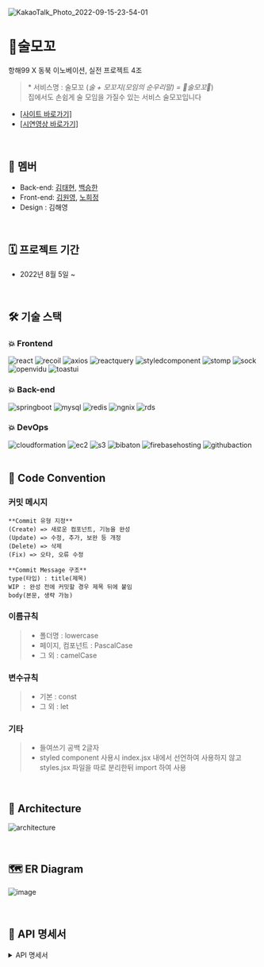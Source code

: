 ![KakaoTalk_Photo_2022-09-15-23-54-01](https://user-images.githubusercontent.com/56210700/190436678-45237690-b3b5-4fa4-bd1a-f9b569cfc102.jpeg)
# 🍻술모꼬
항해99 X 동북 이노베이션, 실전 프로젝트 4조
> \* 서비스명 : 술모꼬 (*술 + 모꼬지(모임의 순우리말) = 🍻술모꼬🍻*)  
> 집에서도 손쉽게 술 모임을 가질수 있는 서비스 술모꼬입니다
    
- [\[사이트 바로가기\]](https://www.sulmoggo.live/)
- [\[시연영상 바로가기\]](https://youtu.be/cz1HbJZnBY0)

<br />

## 👥 멤버
- Back-end: [김태현](https://github.com/Tmoney2014), [백승한](https://github.com/BaikSeunghan)
- Front-end: [김원영](https://github.com/102wy), [노희정](https://github.com/imhjnoh)
- Design : 김해영

<br />

## 🗓 프로젝트 기간
- 2022년 8월 5일 ~


<br />

## :hammer_and_wrench: 기술 스택
### :boom: Frontend
![react](https://user-images.githubusercontent.com/89123240/190444941-bd10470f-b36c-4349-936b-75d8746dc77b.png)
![recoil](https://user-images.githubusercontent.com/89123240/190444924-415e2f68-8684-445a-a7dc-e9673b8376a2.png)
![axios](https://user-images.githubusercontent.com/89123240/190444904-ede257b5-8353-40f1-9fb5-3ab991b2c0c6.png)
![reactquery](https://user-images.githubusercontent.com/89123240/190444882-3072093e-b7dc-42ba-9a27-b7b71f9a8abf.png)
![styledcomponent](https://user-images.githubusercontent.com/89123240/190447254-f571b504-6293-49cd-a15b-0020e7088276.png)
![stomp](https://user-images.githubusercontent.com/89123240/190444635-60d9cbe6-ff7b-44d1-b727-e019747460ae.png)
![sock](https://user-images.githubusercontent.com/89123240/190444669-543899e3-70d1-4a0f-a91f-5e0c4c7e6621.png)
![openvidu](https://user-images.githubusercontent.com/89123240/190444865-4ef77100-a692-482b-9092-256c726253c4.png)
![toastui](https://user-images.githubusercontent.com/89123240/190444851-a0a08243-1acc-4a3d-904d-18d9cdd223f2.png)
### :boom: Back-end
![springboot](https://user-images.githubusercontent.com/89123240/190444793-a66ab960-fcfa-425b-a2cc-d034cf1b2d4a.png)
![mysql](https://user-images.githubusercontent.com/89123240/190444624-50b53ffa-88a3-4a71-88b3-f51613f622f0.png)
![redis](https://user-images.githubusercontent.com/89123240/190444683-570792ad-ca7f-4ded-bea3-7b354dc82dc1.png)
![ngnix](https://user-images.githubusercontent.com/89123240/190444770-d3c39126-ca48-4f44-b318-2fafbae60102.png)
![rds](https://user-images.githubusercontent.com/89123240/190444643-5583c570-f9e7-4bdc-85c1-ab35a59df43b.png)
### :boom: DevOps
![cloudformation](https://user-images.githubusercontent.com/89123240/190444735-3ad8e819-411f-4782-bc1f-8cf887ece2f8.png)
![ec2](https://user-images.githubusercontent.com/89123240/190444748-d3684def-5f65-4bba-b6bd-17196a276f9e.png)
![s3](https://user-images.githubusercontent.com/89123240/190444612-7271c0f0-015e-48e0-b2a0-93aba96acfc6.png)
![bibaton](https://user-images.githubusercontent.com/89123240/190444713-df513fab-d2c4-4212-97b9-5dffe4dcb5bb.png)
![firebasehosting](https://user-images.githubusercontent.com/89123240/190444812-222d8800-75ac-4e44-ab8f-498c11f74f2d.png)
![githubaction](https://user-images.githubusercontent.com/89123240/190444830-9f5465ac-c129-4b0b-800f-6e478d3e6c23.png)
<br />
<br />
## 🤝 Code Convention
### 커밋 메시지

```
**Commit 유형 지정**
(Create) => 새로운 컴포넌트, 기능을 완성
(Update) => 수정, 추가, 보완 등 개정
(Delete) => 삭제
(Fix) => 오타, 오류 수정

**Commit Message 구조**
type(타입) : title(제목)
WIP : 완성 전에 커밋할 경우 제목 뒤에 붙임
body(본문, 생략 가능)
```
### 이름규칙
> - 폴더명 : lowercase
> - 페이지, 컴포넌트 : PascalCase
> - 그 외 : camelCase
### 변수규칙
> - 기본 : const
> - 그 외 : let
### 기타
> - 들여쓰기 공백 2글자
> - styled component 사용시 index.jsx 내에서 선언하여 사용하지 않고 styles.jsx 파일을 따로 분리한뒤 import 하여 사용

<br />

## 🧩 Architecture

![architecture](https://user-images.githubusercontent.com/56210700/190443726-9aaf49b0-4c2d-4f62-bb03-516225e9bac5.png)


<br />


## 🗺 ER Diagram
![image](https://user-images.githubusercontent.com/95524472/190455062-86733cb8-dc28-491c-a805-6750480f9bc6.png)

<br />



## 📌 API 명세서
<details>
<summary>API 명세서</summary>
<div markdown="1">
    <img src="https://user-images.githubusercontent.com/95524472/190453831-f093b829-dfb0-4416-8318-71a50523eab3.png" />
    <img src="https://user-images.githubusercontent.com/95524472/190453915-bc0a825b-4d26-483d-aa49-6cfdbf66aaef.png" />
    <img src="https://user-images.githubusercontent.com/95524472/190454013-2e010e3b-e7e8-4aa1-9fa8-a76184b3e3fc.png" />
</div>
</details>


<br />
<br />


